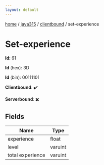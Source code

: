 ```yaml
---
layout: default
---
```


[home](/)  /  [java315](/protocol/java315)  /  [clientbound](/protocol/java315/clientbound)  /  set-experience

# Set-experience

**Id**: 61

**Id** (hex): 3D

**Id** (bin): 00111101

**Clientbound**: ✔️

**Serverbound**: ✖️

## Fields

Name | Type
---|---
experience | float
level | varuint
total experience | varuint

